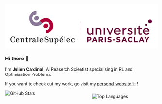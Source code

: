 <img align="center" src="assets/CS-saclay-banner.png" alt="banner"/>

### Hi there 👋

I'm **Julien Cardinal**, AI Reaserch Scientist specialising in RL and Optimisation Problems.

If you want to check out my work, go visit my [personal website ✨](https://www.kreyparion.com/) !

<div style="justify-content: space-between; flex-direction: row;">
    <div style="display: flex; justify-content: space-between; margin-right: 20px; align-items: center;">
        <img src="https://github-readme-stats.vercel.app/api?username=kreyparion&show_icons=true&theme=radical" alt="GitHub Stats" width="310" style="margin-right: 20px; margin-bottom:20px;"/>
        <img src="https://github-readme-stats.vercel.app/api/top-langs/?username=kreyparion&theme=radical&count_private=true&layout=donut&size_weight=0.0&count_weight=1&langs_count=4&hide=HTML,CSS,Shell" alt="Top Languages" width="228"/>
    </div>
</div>
